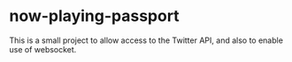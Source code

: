 # now-playing-passport
This is a small project to allow access to the Twitter API, and also to enable use of websocket.
